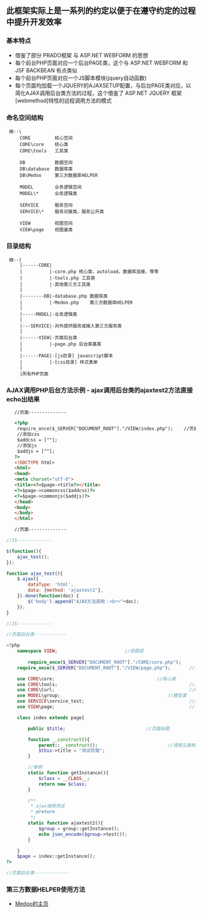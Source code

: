 ## 此框架实际上是一系列的约定以便于在遵守约定的过程中提升开发效率

### 基本特点

 - 借鉴了部分 PRADO框架 与 ASP.NET WEBFORM 的思想
 - 每个前台PHP页面对应一个后台PAGE类，这个与 ASP.NET WEBFORM 和 JSF BACKBEAN 有点类似
 - 每个前台PHP页面对应一个JS脚本模块(jquery自动函数)
 - 每个页面均加载一个JQUERY的AJAXSETUP配置，与后台PAGE类对应，以简化AJAX调用后台类方法的过程，这个借鉴了 ASP.NET JQUERY 框架[webmethod]特性的远程调用方法的模式
 
### 命名空间结构
```
 根--\
     CORE         核心空间
     CORE\core    核心类
     CORE\tools   工具类
     
     DB           数据空间
     DB\database  数据库类
     DB\Medoo     第三方数据库HELPER
     
     MODEL        业务逻辑空间
     MODEL\*      业务逻辑类
     
     SERVICE      服务空间
     SERVICE\*    服务对接类，服务公开类
     
     VIEW         视图空间
     VIEW\page    视图基类
```

### 目录结构
```
 根--|
     |------CORE|
     |          |-core.php 核心类，autoload，数据库连接，等等
     |          |-tools.php 工具类
     |          |-其他第三方工具类
     |
     |--------DB|-database.php 数据库类
     |          |-Medoo.php    第三方数据库HELPER
     |
     |-----MODEL|-业务逻辑类
     |
     |---SERVICE|-对外提供服务或接入第三方服务类
     |
     |------VIEW|-页面后台类
     |          |-page.php 后台类基类
     |
     |------PAGE|-[js目录] javascript脚本
     |          |-[css目录] 样式表单
     |
     |所有PHP页面
```

### AJAX调用PHP后台方法示例 - ajax调用后台类的ajaxtest2方法直接echo出结果
```html
   //页面--------------

   <?php
    require_once($_SERVER["DOCUMENT_ROOT"]."/VIEW/index.php");    //页面对应视图类
    //添加css
    $addcss = [""];   
    //添加js
    $addjs = [""];
   ?>
   <!DOCTYPE html>
   <html>
   <head>
   <meta charset="utf-8">
   <title><?=$page->title?></title>
   <?=$page->commoncss($addcss)?>
   <?=$page->commonjs($addjs)?>
   </head>
   <body>
   </body>
   </html>

   //页面--------------
```
```javascript
//JS-------------

$(function(){
	ajax_test();
});

function ajax_test(){
	$.ajax({
	 	dataType: 'html',
	 	data: {method: 'ajaxtest2'},
	}).done(function(doc) {
		$('body').append("AJAX方法调用：<br>"+doc);
	});
}

//JS-------------
```
```php
//页面后台类------------

<?php
	namespace VIEW;   						//视图层
   
        require_once($_SERVER["DOCUMENT_ROOT"]."/CORE/core.php");       //引入核心类页面
	require_once($_SERVER["DOCUMENT_ROOT"]."/VIEW/page.php");       //引入PAGE页面基类页面

	use CORE\core;				                        //核心类
	use CORE\tools;                                                 //工具类
	use CORE\Curl;	                                                //CURL工具类
	use MODEL\group;      			                        //模型类 
	use SERVICE\service_test;                                       //服务类
	use VIEW\page;                                                  //页面基类

	class index extends page{

		public $title;				                //页面标题

		function __construct(){
			parent::__construct();                          //调用父类构造
			$this->title = "测试页面";
		}

		//单例
		static function getInstance(){
			$class = __CLASS__;
			return new $class;
		}

		/**
		 * ajax调用测试
		 * @return
		 */
		static function ajaxtest2(){
			$group = group::getInstance();
			echo json_encode($group->test());
		}

	}
	$page = index::getInstance(); 		       	   
?>

//页面后台类-------------
```

### 第三方数据HELPER使用方法
- [Medoo的主页](https://medoo.in/)
